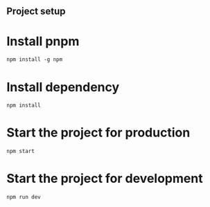 ## Project setup 

# Install pnpm
`npm install -g npm`

# Install dependency
`npm install`

# Start the project for production
 `npm start`

# Start the project for development
`npm run dev`